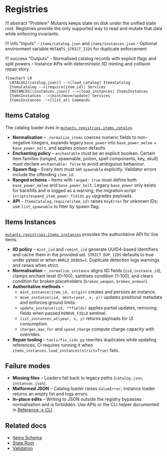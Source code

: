 # Registries

!!! abstract "Problem"
    Mutants keeps state on disk under the unified state root. Registries provide the
    only supported way to read and mutate that data while enforcing invariants.

!!! info "Inputs"
    - `items/catalog.json` and `items/instances.json`
    - Optional environment variable `MUTANTS_STRICT_IIDS` for duplicate enforcement

!!! success "Outputs"
    - Normalised catalog records with explicit flags and split powers
    - Instance APIs with deterministic IID minting and collision repair story

```mermaid
flowchart LR
  CATALOG[(catalog.json)] -->|load_catalog| ItemsCatalog
  ItemsCatalog -->|require(item_id)| Services
  INSTANCES[(instances.json)] -->|load_instances| ItemsInstances
  ItemsInstances -->|mint/move/update| Services
  ItemsInstances -->|list_at| Commands
```

## Items Catalog

The catalog loader lives in [`mutants.registries.items_catalog`](../api/mutants.md#items-catalog).

- **Normalisation** – `_normalize_items` coerces numeric fields to non-negative integers,
  expands legacy `base_power` into `base_power_melee` + `base_power_bolt`, and applies
  poison defaults.
- **Enchanting policy** – `enchantable` must be an explicit boolean. Certain item families
  (ranged, spawnable, potion, spell components, key, skull) must declare `enchantable:
  false` to avoid ambiguous behaviour.
- **Spawn flag** – Every item must set `spawnable` explicitly. Validator errors include
  the offending `item_id`.
- **Ranged schema** – Items with `ranged: true` must define both `base_power_melee` and
  `base_power_bolt`. Legacy `base_power` only exists for backfills and is logged as a
  warning; the migration script `scripts/expand_item_power_fields.py` upgrades payloads.
- **API** – `ItemsCatalog.require(item_id)` raises `KeyError` for unknown IDs; use
  `list_spawnable` to filter by spawn flag.

## Items Instances

[`mutants.registries.items_instances`](../api/mutants.md#items-instances)
provides the authoritative API for live items.

- **IID policy** – `mint_iid` and `remint_iid` generate UUID4-based identifiers and cache
  them in the provided set. `STRICT_DUP_IIDS` defaults to true under pytest or when
  `WORLD_DEBUG=1`. Duplicate detection logs warnings and raises when strict.
- **Normalisation** – `_normalize_instance` aligns IID fields (`iid`, `instance_id`),
  clamps enchant level (0–100), sanitises condition (1–100), and clears condition for
  broken placeholders (`broken_weapon`, `broken_armour`).
- **Authoritative methods** –
  - `mint_instance(item_id, origin)` creates and persists an instance.
  - `move_instance(iid, dest=(year, x, y))` updates positional metadata and enforces
    ground limits.
  - `update_instance(iid, **fields)` applies partial updates, removing fields when passed
    `REMOVE_FIELD` sentinel.
  - `list_instances_at(year, x, y)` returns payloads for UI consumption.
  - `charges_max_for` and `spend_charge` compute charge capacity with overrides.
- **Repair tooling** – `tools/fix_iids.py` rewrites duplicates while updating references.
  CI requires running it when `items_instances.load_instances(strict=True)` fails.

## Failure modes

- **Missing files** – Loaders fall back to legacy paths (`catalog.json`, `instances.json`).
- **Malformed JSON** – Catalog loader raises `ValueError`; instance loader returns an
  empty list and logs errors.
- **In-place edits** – Writing to JSON outside the registry bypasses normalisation and is
  forbidden. Use APIs or the CLI helper documented in [Reference → CLI](../reference/cli.md).

## Related docs

- [Items Schema](items-schema.md)
- [State Root](state-root.md)
- [Validation](validation.md)

